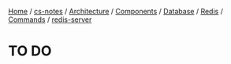 [Home](https://mengxianbin.github.io) /
[cs-notes](https://mengxianbin.github.io/cs-notes/site) /
[Architecture](https://mengxianbin.github.io/cs-notes/site/Architecture) /
[Components](https://mengxianbin.github.io/cs-notes/site/Architecture/Components) /
[Database](https://mengxianbin.github.io/cs-notes/site/Architecture/Components/Database) /
[Redis](https://mengxianbin.github.io/cs-notes/site/Architecture/Components/Database/Redis) /
[Commands](https://mengxianbin.github.io/cs-notes/site/Architecture/Components/Database/Redis/Commands) /
[redis-server](https://mengxianbin.github.io/cs-notes/site/Architecture/Components/Database/Redis/Commands/redis-server)

# TO DO
